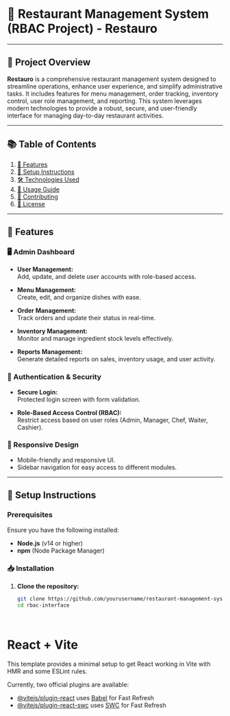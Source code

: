 # 🏢 Restaurant Management System (RBAC Project) - **Restauro**

---

## 📜 Project Overview

**Restauro** is a comprehensive restaurant management system designed to streamline operations, enhance user experience, and simplify administrative tasks. It includes features for menu management, order tracking, inventory control, user role management, and reporting. This system leverages modern technologies to provide a robust, secure, and user-friendly interface for managing day-to-day restaurant activities.

---

## 📚 Table of Contents

1. [🔧 Features](#features)
2. [🚀 Setup Instructions](#setup-instructions)
3. [🛠️ Technologies Used](#technologies-used)
4. [📖 Usage Guide](#usage-guide)
5. [🤝 Contributing](#contributing)
6. [📜 License](#license)

---

## 🔧 Features

### 🖥️ Admin Dashboard

- **User Management:**  
  Add, update, and delete user accounts with role-based access.
  
- **Menu Management:**  
  Create, edit, and organize dishes with ease.

- **Order Management:**  
  Track orders and update their status in real-time.

- **Inventory Management:**  
  Monitor and manage ingredient stock levels effectively.

- **Reports Management:**  
  Generate detailed reports on sales, inventory usage, and user activity.

### 🔐 Authentication & Security

- **Secure Login:**  
  Protected login screen with form validation.

- **Role-Based Access Control (RBAC):**  
  Restrict access based on user roles (Admin, Manager, Chef, Waiter, Cashier).

### 📱 Responsive Design

- Mobile-friendly and responsive UI.
- Sidebar navigation for easy access to different modules.

---

## 🚀 Setup Instructions

### Prerequisites

Ensure you have the following installed:

- **Node.js** (v14 or higher)
- **npm** (Node Package Manager)

### 📥 Installation

1. **Clone the repository:**

   ```bash
   git clone https://github.com/yourusername/restaurant-management-system.git
   cd rbac-interface




# React + Vite

This template provides a minimal setup to get React working in Vite with HMR and some ESLint rules.

Currently, two official plugins are available:

- [@vitejs/plugin-react](https://github.com/vitejs/vite-plugin-react/blob/main/packages/plugin-react/README.md) uses [Babel](https://babeljs.io/) for Fast Refresh
- [@vitejs/plugin-react-swc](https://github.com/vitejs/vite-plugin-react-swc) uses [SWC](https://swc.rs/) for Fast Refresh
